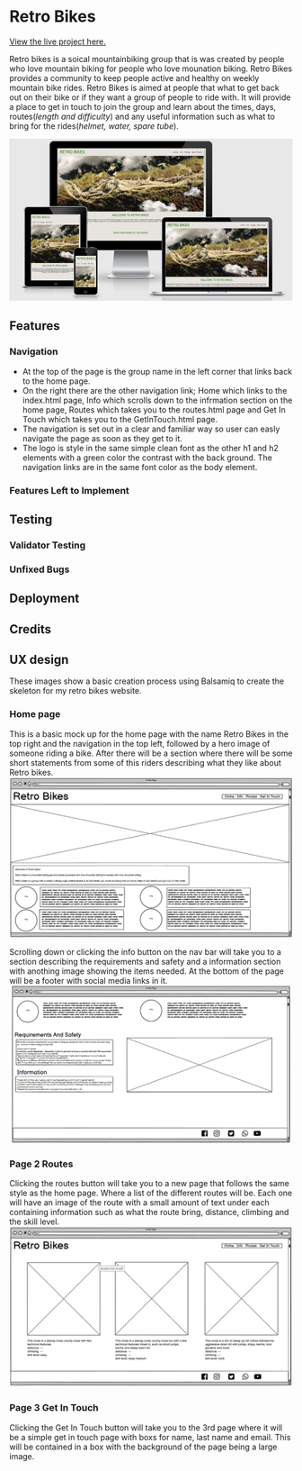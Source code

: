 # Retro Bikes

[View the live project here.](https://will23jd.github.io/Retro-Bikes/)

 Retro bikes is a soical mountainbiking group that is was created by people who love mountain biking for people who love mounation biking. Retro Bikes provides a community to keep people active and healthy on weekly mountain bike rides. Retro Bikes is aimed at people that what to get back out on their bike or if they want a group of people to ride with. It will provide a place to get in touch to join the group and learn about the times, days, routes(*length and difficulty*) and any useful information such as what to bring for the rides(*helmet, water, spare tube*). 

![View of website on different screen sizes.](assets/images/responsive.png)

## Features

### Navigation

* At the top of the page is the group name in the left corner that links back to the home page. 
* On the right there are the other navigation link; Home which links to the index.html page, Info which scrolls down to the infrmation section on the home page, Routes which takes you to the routes.html page and Get In Touch which takes you to the GetInTouch.html page.
* The navigation is set out in a clear and familiar way so user can easly navigate the page as soon as they get to it.
* The logo is style in the same simple clean font as the other h1 and h2 elements with a green color the contrast with the back ground. The navigation links are in the same font color as the body element.

###  Features Left to Implement

## Testing

### Validator Testing

### Unfixed Bugs

## Deployment

## Credits

## UX design

These images show a basic creation process using Balsamiq to create the skeleton for my retro bikes website.

### Home page

This is a basic mock up for the home page with the name Retro Bikes in the top right and the navigation in the top left, followed by a hero image of someone riding a bike. After there will be a section where there will be some short statements from some of this riders describing what they like about Retro bikes.
![Home page Design](assets/images/1pTop.png)

Scrolling down or clicking the info button on the nav bar will take you to a section describing the requirements and safety and a information section with anothing image showing the items needed. At the bottom of the page will be a footer with social media links in it.
![Home page design](assets/images/1pBottom.png)

### Page 2 Routes

Clicking the routes button will take you to a new page that follows the same style as the home page. Where a list of the different routes will be. Each one will have an image of the route with a small amount of text under each containing information such as what the route bring, distance, climbing and the skill level.
![Routes page design](assets/images/2pRoutes.png)

### Page 3 Get In Touch

Clicking the Get In Touch button will take you to the 3rd page where it will be a simple get in touch page with boxs for name, last name and email. This will be contained in a box with the background of the page being a large image.